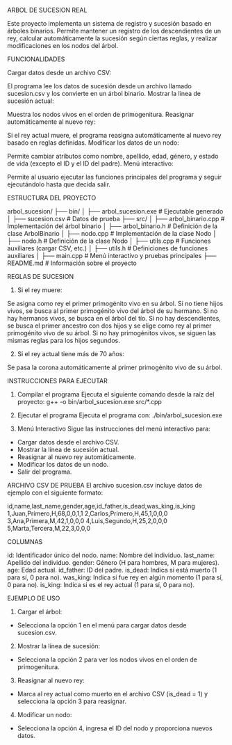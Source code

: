 ARBOL DE SUCESION REAL 

Este proyecto implementa un sistema de registro y sucesión basado en árboles binarios. Permite mantener un registro de los descendientes de un rey, calcular automáticamente la sucesión según ciertas reglas, y realizar modificaciones en los nodos del árbol.

FUNCIONALIDADES

Cargar datos desde un archivo CSV:

El programa lee los datos de sucesión desde un archivo llamado sucesion.csv y los convierte en un árbol binario.
Mostrar la línea de sucesión actual:

Muestra los nodos vivos en el orden de primogenitura.
Reasignar automáticamente al nuevo rey:

Si el rey actual muere, el programa reasigna automáticamente al nuevo rey basado en reglas definidas.
Modificar los datos de un nodo:

Permite cambiar atributos como nombre, apellido, edad, género, y estado de vida (excepto el ID y el ID del padre).
Menú interactivo:

Permite al usuario ejecutar las funciones principales del programa y seguir ejecutándolo hasta que decida salir.

ESTRUCTURA DEL PROYECTO

arbol_sucesion/
├── bin/
│   ├── arbol_sucesion.exe   # Ejecutable generado
│   ├── sucesion.csv         # Datos de prueba
├── src/
│   ├── arbol_binario.cpp    # Implementación del árbol binario
│   ├── arbol_binario.h      # Definición de la clase ArbolBinario
│   ├── nodo.cpp             # Implementación de la clase Nodo
│   ├── nodo.h               # Definición de la clase Nodo
│   ├── utils.cpp            # Funciones auxiliares (cargar CSV, etc.)
│   ├── utils.h              # Definiciones de funciones auxiliares
│   ├── main.cpp             # Menú interactivo y pruebas principales
├── README.md                # Información sobre el proyecto

REGLAS DE SUCESION

1. Si el rey muere:

Se asigna como rey el primer primogénito vivo en su árbol.
Si no tiene hijos vivos, se busca al primer primogénito vivo del árbol de su hermano.
Si no hay hermanos vivos, se busca en el árbol del tío.
Si no hay descendientes, se busca el primer ancestro con dos hijos y se elige como rey al primer primogénito vivo de su árbol.
Si no hay primogénitos vivos, se siguen las mismas reglas para los hijos segundos.

2. Si el rey actual tiene más de 70 años:

Se pasa la corona automáticamente al primer primogénito vivo de su árbol.

INSTRUCCIONES PARA EJECUTAR

1. Compilar el programa
Ejecuta el siguiente comando desde la raíz del proyecto:
g++ -o bin/arbol_sucesion.exe src/*.cpp

2. Ejecutar el programa
Ejecuta el programa con:
./bin/arbol_sucesion.exe

3. Menú Interactivo
Sigue las instrucciones del menú interactivo para:

- Cargar datos desde el archivo CSV.
- Mostrar la línea de sucesión actual.
- Reasignar al nuevo rey automáticamente.
- Modificar los datos de un nodo.
- Salir del programa.

ARCHIVO CSV DE PRUEBA
El archivo sucesion.csv incluye datos de ejemplo con el siguiente formato:

id,name,last_name,gender,age,id_father,is_dead,was_king,is_king
1,Juan,Primero,H,68,0,0,1,1
2,Carlos,Primero,H,45,1,0,0,0
3,Ana,Primera,M,42,1,0,0,0
4,Luis,Segundo,H,25,2,0,0,0
5,Marta,Tercera,M,22,3,0,0,0

COLUMNAS

id: Identificador único del nodo.
name: Nombre del individuo.
last_name: Apellido del individuo.
gender: Género (H para hombres, M para mujeres).
age: Edad actual.
id_father: ID del padre.
is_dead: Indica si está muerto (1 para sí, 0 para no).
was_king: Indica si fue rey en algún momento (1 para sí, 0 para no).
is_king: Indica si es el rey actual (1 para sí, 0 para no).

EJEMPLO DE USO 

1. Cargar el árbol:
- Selecciona la opción 1 en el menú para cargar datos desde sucesion.csv.

2. Mostrar la línea de sucesión:
- Selecciona la opción 2 para ver los nodos vivos en el orden de primogenitura.

3. Reasignar al nuevo rey:
- Marca al rey actual como muerto en el archivo CSV (is_dead = 1) y selecciona la opción 3 para reasignar.

4. Modificar un nodo:
- Selecciona la opción 4, ingresa el ID del nodo y proporciona nuevos datos.

